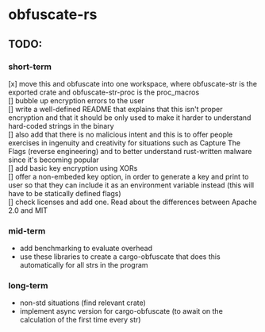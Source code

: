 # obfuscate-rs

## TODO:  
### short-term  
[x] move this and obfuscate into one workspace, where obfuscate-str is the exported crate and obfuscate-str-proc is the proc_macros  
[] bubble up encryption errors to the user  
[] write a well-defined README that explains that this isn't proper encryption and that it should be only used to make it harder to understand hard-coded strings in the binary  
[] also add that there is no malicious intent and this is to offer people exercises in ingenuity and creativity for situations such as Capture The Flags (reverse engineering) and to better understand rust-written malware since it's becoming popular  
[] add basic key encryption using XORs  
[] offer a non-embeded key option, in order to generate a key and print to user so that they can include it as an environment variable instead (this will have to be statically defined flags)  
[] check licenses and add one. Read about the differences between Apache 2.0 and MIT  
  
### mid-term  
- add benchmarking to evaluate overhead  
- use these libraries to create a cargo-obfuscate that does this automatically for all strs in the program  
  
### long-term  
- non-std situations (find relevant crate)  
- implement async version for cargo-obfuscate (to await on the calculation of the first time every str)  
